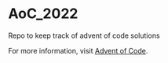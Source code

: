 # AoC_2022
Repo to keep track of advent of code solutions

For more information, visit [Advent of Code](adventofcode.com).
